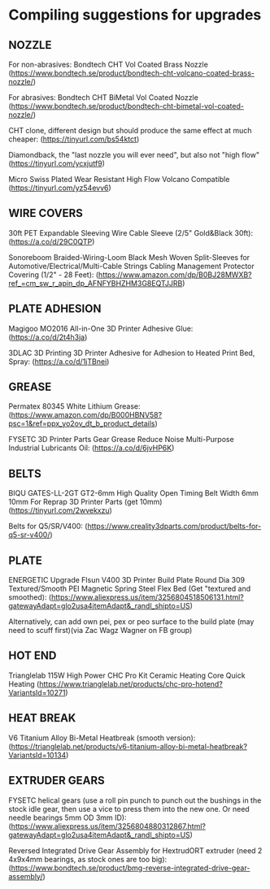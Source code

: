 # Compiling suggestions for upgrades

## NOZZLE

For non-abrasives: Bondtech CHT Vol Coated Brass Nozzle (https://www.bondtech.se/product/bondtech-cht-volcano-coated-brass-nozzle/)

For abrasives: Bondtech CHT BiMetal Vol Coated Nozzle (https://www.bondtech.se/product/bondtech-cht-bimetal-vol-coated-nozzle/)

CHT clone, different design but should produce the same effect at much cheaper: (https://tinyurl.com/bs54ktct)

Diamondback, the "last nozzle you will ever need", but also not "high flow" (https://tinyurl.com/ycxjutf9)

Micro Swiss Plated Wear Resistant High Flow Volcano Compatible (https://tinyurl.com/yz54evv6)

## WIRE COVERS

30ft PET Expandable Sleeving Wire Cable Sleeve (2/5" Gold&Black 30ft): (https://a.co/d/29C0QTP)

Sonoreboom Braided-Wiring-Loom Black Mesh Woven Split-Sleeves for Automotive/Electrical/Multi-Cable Strings Cabling Management Protector Covering (1/2" - 28 Feet): (https://www.amazon.com/dp/B0BJ28MWXB?ref_=cm_sw_r_apin_dp_AFNFYBHZHM3G8EQTJJRB)

## PLATE ADHESION

Magigoo MO2016 All-in-One 3D Printer Adhesive Glue: (https://a.co/d/2t4h3ja)

3DLAC 3D Printing 3D Printer Adhesive for Adhesion to Heated Print Bed, Spray: (https://a.co/d/1jTBnei)

## GREASE

Permatex 80345 White Lithium Grease: (https://www.amazon.com/dp/B000HBNV58?psc=1&ref=ppx_yo2ov_dt_b_product_details)

FYSETC 3D Printer Parts Gear Grease Reduce Noise Multi-Purpose Industrial Lubricants Oil: (https://a.co/d/6jvHP6K)

## BELTS

BIQU GATES-LL-2GT GT2-6mm High Quality Open Timing Belt Width 6mm 10mm For Reprap 3D Printer Parts (get 10mm) (https://tinyurl.com/2wvekxzu)

Belts for Q5/SR/V400: (https://www.creality3dparts.com/product/belts-for-q5-sr-v400/)

## PLATE

ENERGETIC Upgrade Flsun V400 3D Printer Build Plate Round Dia 309 Textured/Smooth PEI Magnetic Spring Steel Flex Bed (Get "textured and smoothed): (https://www.aliexpress.us/item/3256804518506131.html?gatewayAdapt=glo2usa4itemAdapt&_randl_shipto=US)

Alternatively, can add own pei, pex or peo surface to the build plate (may need to scuff first)(via Zac Wagz Wagner on FB group)

## HOT END

Trianglelab 115W High Power CHC Pro Kit Ceramic Heating Core Quick Heating (https://www.trianglelab.net/products/chc-pro-hotend?VariantsId=10271)

## HEAT BREAK

V6 Titanium Alloy Bi-Metal Heatbreak (smooth version): (https://trianglelab.net/products/v6-titanium-alloy-bi-metal-heatbreak?VariantsId=10134)

## EXTRUDER GEARS

FYSETC helical gears (use a roll pin punch to punch out the bushings in the stock idle gear, then use a vice to press them into the new one. Or need needle bearings 5mm OD 3mm ID): (https://www.aliexpress.us/item/3256804880312867.html?gatewayAdapt=glo2usa4itemAdapt&_randl_shipto=US)

Reversed Integrated Drive Gear Assembly for HextrudORT extruder (need 2 4x9x4mm bearings, as stock ones are too big): (https://www.bondtech.se/product/bmg-reverse-integrated-drive-gear-assembly/)




